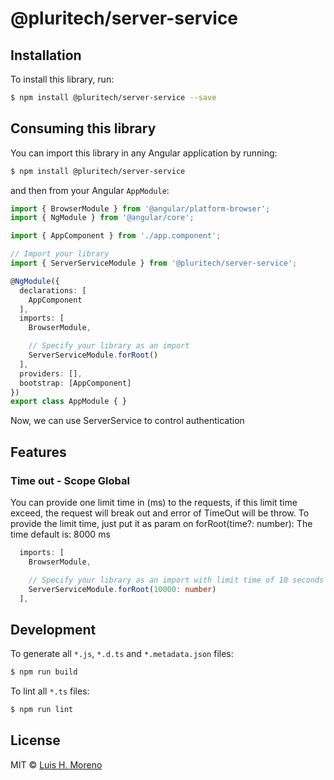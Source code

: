 # @pluritech/server-service

## Installation

To install this library, run:

```bash
$ npm install @pluritech/server-service --save
```

## Consuming this library

You can import this library in any Angular application by running:

```bash
$ npm install @pluritech/server-service
```

and then from your Angular `AppModule`:

```typescript
import { BrowserModule } from '@angular/platform-browser';
import { NgModule } from '@angular/core';

import { AppComponent } from './app.component';

// Import your library
import { ServerServiceModule } from '@pluritech/server-service';

@NgModule({
  declarations: [
    AppComponent
  ],
  imports: [
    BrowserModule,

    // Specify your library as an import
    ServerServiceModule.forRoot()
  ],
  providers: [],
  bootstrap: [AppComponent]
})
export class AppModule { }
```

Now, we can use ServerService to control authentication

## Features
### Time out - Scope Global
You can provide one limit time in (ms) to the requests, if this limit time exceed, the request will break out and error of TimeOut will be throw. To provide the limit time, just put it as param on forRoot(time?: number):
The time default is: 8000 ms

```typescript
  imports: [
    BrowserModule,

    // Specify your library as an import with limit time of 10 seconds
    ServerServiceModule.forRoot(10000: number)
  ],
```
## Development

To generate all `*.js`, `*.d.ts` and `*.metadata.json` files:

```bash
$ npm run build
```

To lint all `*.ts` files:

```bash
$ npm run lint
```

## License

MIT © [Luis H. Moreno](mailto:luis@pluritech.com.br)
